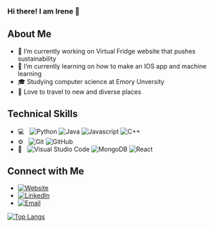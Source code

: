 ### Hi there! I am Irene 👋

<!--
**iwahju/iwahju** is a ✨ _special_ ✨ repository because its `README.md` (this file) appears on your GitHub profile.

Here are some ideas to get you started:

-->

## About Me

- 🔭 I’m currently working on Virtual Fridge website that pushes sustainability 
- 🌱 I’m currently learning on how to make an IOS app and machine learning
- 🎓 Studying computer science at Emory Unversity
- 🛫 Love to travel to new and diverse places



## Technical Skills
- 💻 &nbsp;
  ![Python](http://img.shields.io/badge/-Python-3776AB?style=flat&logo=python&logoColor=ffffff)
  ![Java](https://img.shields.io/badge/Java-ED8B00?style=flat&logo=java&logoColor=white)
  ![Javascript](https://img.shields.io/badge/JavaScript-323330?style=flat&logo=javascript&logoColor=F7DF1E)
  ![C++](https://img.shields.io/badge/C%2B%2B-00599C?style=for-the-badge&logo=c%2B%2B&logoColor=white)
- ⚙️ &nbsp;
  ![Git](https://img.shields.io/badge/-Git-%23F05032?style=flat&logo=git&logoColor=%23ffffff)
  ![GitHub](https://img.shields.io/badge/-GitHub-181717?style=flat&logo=github)
- 🔧 &nbsp;
  ![Visual Studio Code](https://img.shields.io/badge/-Visual%20Studio%20Code-003D8F?style=flat&logo=visual-studio-code&logoColor=007ACC)
  ![MongoDB](https://img.shields.io/badge/-MongoDB-blue?style=flat-&logo=MongoDB)
  ![React](https://img.shields.io/badge/React-20232A?style=flat-&logo=react&logoColor=61DAFB)


## Connect with Me 


- <a href="https://github.com/iwahju" target="_blank"><img alt="Website" src="https://img.shields.io/badge/Personal_Site_And_Portfolio-DF1F1F?style=flat&logo=google-chrome&logoColor=ffffff"></a>
- <a href="https://www.linkedin.com/in/irenewahju/" target="_blank"><img alt="LinkedIn" src="https://img.shields.io/badge/LinkedIn-blue?style=flat&logo=linkedin&logoColor=ffffff"></a>
- <a href="mailto:iwahju@emory.edu" target="_blank"><img alt="Email" src="https://img.shields.io/badge/Email-34a853?style=flat&logo=gmail&logoColor=ffffff"></a>

[![Top Langs](https://github-readme-stats.vercel.app/api/top-langs/?username=iwahju&layout=compact)](https://github.com/iwahju/github-readme-stats)


